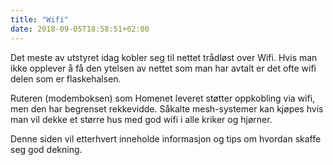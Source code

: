```yaml
---
title: "Wifi"
date: 2018-09-05T18:58:51+02:00
---
```


Det meste av utstyret idag kobler seg til nettet trådløst over Wifi.
Hvis man ikke opplever å få den ytelsen av nettet som man har avtalt
er det ofte wifi delen som er flaskehalsen.

Ruteren (modemboksen) som Homenet leveret støtter oppkobling
via wifi, men den har begrenset rekkevidde. Såkalte mesh-systemer
kan kjøpes hvis man vil dekke et større hus med god wifi i alle
kriker og hjørner.

Denne siden vil etterhvert inneholde informasjon og tips om hvordan
skaffe seg god dekning.
